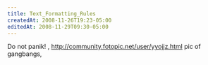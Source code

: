 ```yaml
---
title: Text_Formatting_Rules
createdAt: 2008-11-26T19:23-05:00
editedAt: 2008-11-29T09:30-05:00
---
```


Do not panik! , http://community.fotopic.net/user/yyojjz.html pic of gangbangs, 

